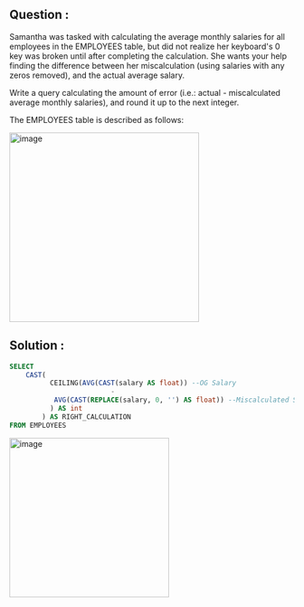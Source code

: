 ## Question :
Samantha was tasked with calculating the average monthly salaries for all employees in the EMPLOYEES table, 
but did not realize her keyboard's 0 key was broken until after completing the calculation. She wants your 
help finding the difference between her miscalculation (using salaries with any zeros removed), and the 
actual average salary.

Write a query calculating the amount of error (i.e.: actual - miscalculated average monthly salaries), 
and round it up to the next integer.

The EMPLOYEES table is described as follows:

<img width="335" alt="image" src="https://github.com/user-attachments/assets/faa5715c-1a21-4c15-bfff-1fed722c7b9b" />

## Solution :
```sql
SELECT
    CAST(
          CEILING(AVG(CAST(salary AS float)) --OG Salary
                         -
           AVG(CAST(REPLACE(salary, 0, '') AS float)) --Miscalculated Salary
          ) AS int
        ) AS RIGHT_CALCULATION
FROM EMPLOYEES
```
<img width="282" alt="image" src="https://github.com/user-attachments/assets/21488d6a-df63-4459-8ce0-b7f514dbf232" />
